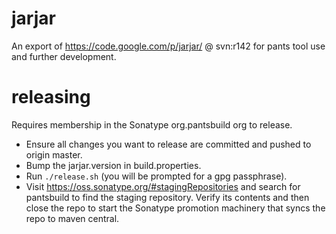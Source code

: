 jarjar
==========

An export of https://code.google.com/p/jarjar/ @ svn:r142 for pants tool use and further
development.

releasing
=========

Requires membership in the Sonatype org.pantsbuild org to release.

+ Ensure all changes you want to release are committed and pushed to origin master.
+ Bump the jarjar.version in build.properties.
+ Run `./release.sh` (you will be prompted for a gpg passphrase).
+ Visit https://oss.sonatype.org/#stagingRepositories and search for pantsbuild to
  find the staging repository.  Verify its contents and then close the repo to start
  the Sonatype promotion machinery that syncs the repo to maven central.
 

